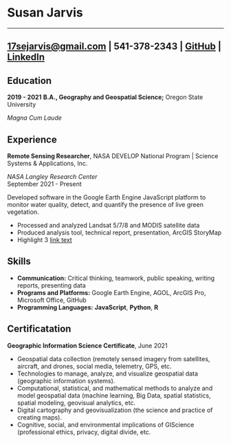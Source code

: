 Susan Jarvis 
==============

---  
17sejarvis@gmail.com |
541-378-2343 |
[GitHub](https://github.com/susanjarvis) |
[LinkedIn](https://www.linkedin.com/in/susan-jarvis-a634a5213/) 
---


Education
---------
**2019 - 2021**
**B.A., Geography and Geospatial Science;** Oregon State University 

*Magna Cum Laude*

Experience
----------

**Remote Sensing Researcher**, NASA DEVELOP National Program | Science Systems & Applications, Inc. 

*NASA Langley Research Center*  
September 2021 - Present

Developed software in the Google Earth Engine JavaScript platform to monitor water quality, detect, and quantify the presence of live green vegetation. 
* Processed and analyzed Landsat 5/7/8 and MODIS satellite data
* Produced analysis tool, technical report, presentation, ArcGIS StoryMap
* Highlight 3 [link text](URL)


Skills
------
* **Communication:** Critical thinking, teamwork, public speaking, writing reports, presenting data
* **Programs and Platforms:** Google Earth Engine, AGOL, ArcGIS Pro, Microsoft Office, GitHub
* **Programming Languages:** **JavaScript**, **Python**, **R**

Certificatation
--------------
**Geographic Information Science Certificate**, June 2021  
* Geospatial data collection (remotely sensed imagery from satellites, aircraft, and drones, social media, telemetry, GPS, etc.
* Technologies to manage, analyze, and visualize geospatial data (geographic information systems).
* Computational, statistical, and mathematical methods to analyze and model geospatial data (machine learning, Big Data, spatial statistics, spatial modeling, geovisual analytics, etc.
* Digital cartography and geovisualization (the science and practice of creating maps).
* Cognitive, social, and environmental implications of GIScience (professional ethics, privacy, digital divide, etc.
